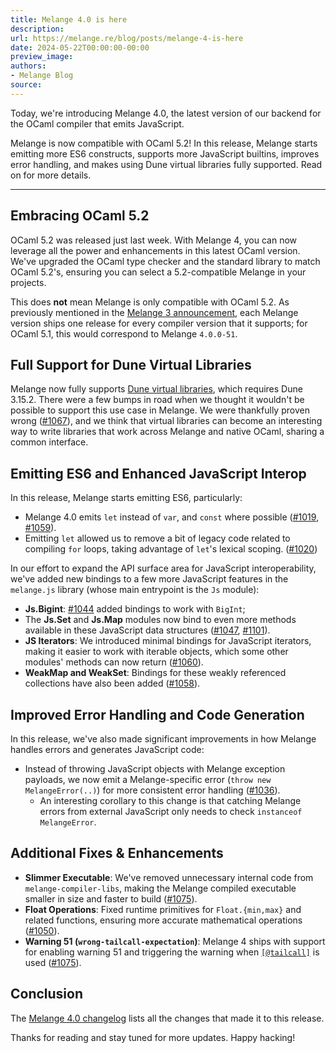 ```yaml
---
title: Melange 4.0 is here
description:
url: https://melange.re/blog/posts/melange-4-is-here
date: 2024-05-22T00:00:00-00:00
preview_image:
authors:
- Melange Blog
source:
---
```


<p>Today, we're introducing Melange 4.0, the latest version of our backend for the
OCaml compiler that emits JavaScript.</p>
<p>Melange is now compatible with OCaml 5.2! In this release, Melange starts
emitting more ES6 constructs, supports more JavaScript builtins, improves error
handling, and makes using Dune virtual libraries fully supported. Read on for
more details.</p>
<hr/>
<h2 tabindex="-1">Embracing OCaml 5.2 <a href="https://melange.re/blog/feed.rss#embracing-ocaml-5-2" class="header-anchor" aria-label="Permalink to &quot;Embracing OCaml 5.2&quot;"></a></h2>
<p>OCaml 5.2 was released just last week. With Melange 4, you can now leverage all
the power and enhancements in this latest OCaml version. We've upgraded the
OCaml type checker and the standard library to match OCaml 5.2's, ensuring you
can select a 5.2-compatible Melange in your projects.</p>
<p>This does <strong>not</strong> mean Melange is only compatible with OCaml 5.2. As previously
mentioned in the <a href="https://melange.re/blog/announcing-melange-3.html#multiple-ocaml-version-releases">Melange 3
announcement</a>, each
Melange version ships one release for every compiler version that it supports;
for OCaml 5.1, this would correspond to Melange <code>4.0.0-51</code>.</p>
<h2 tabindex="-1">Full Support for Dune Virtual Libraries <a href="https://melange.re/blog/feed.rss#full-support-for-dune-virtual-libraries" class="header-anchor" aria-label="Permalink to &quot;Full Support for Dune Virtual Libraries&quot;"></a></h2>
<p>Melange now fully supports <a href="https://dune.readthedocs.io/en/stable/variants.html" target="_blank" rel="noreferrer">Dune virtual
libraries</a>, which requires
Dune 3.15.2. There were a few bumps in road when we thought it wouldn't be
possible to support this use case in Melange. We were thankfully proven wrong
(<a href="https://github.com/melange-re/melange/pull/1067" target="_blank" rel="noreferrer">#1067</a>), and we think that
virtual libraries can become an interesting way to write libraries that work
across Melange and native OCaml, sharing a common interface.</p>
<h2 tabindex="-1">Emitting ES6 and Enhanced JavaScript Interop <a href="https://melange.re/blog/feed.rss#emitting-es6-and-enhanced-javascript-interop" class="header-anchor" aria-label="Permalink to &quot;Emitting ES6 and Enhanced JavaScript Interop&quot;"></a></h2>
<p>In this release, Melange starts emitting ES6, particularly:</p>
<ul>
<li>Melange 4.0 emits <code>let</code> instead of <code>var</code>, and <code>const</code> where possible
(<a href="https://github.com/melange-re/melange/pull/1019" target="_blank" rel="noreferrer">#1019</a>,
<a href="https://github.com/melange-re/melange/pull/1059" target="_blank" rel="noreferrer">#1059</a>).</li>
<li>Emitting <code>let</code> allowed us to remove a bit of legacy code related to compiling
<code>for</code> loops, taking advantage of <code>let</code>'s lexical scoping.
(<a href="https://github.com/melange-re/melange/pull/1020" target="_blank" rel="noreferrer">#1020</a>)</li>
</ul>
<p>In our effort to expand the API surface area for JavaScript interoperability,
we've added new bindings to a few more JavaScript features in the <code>melange.js</code>
library (whose main entrypoint is the <code>Js</code> module):</p>
<ul>
<li><strong>Js.Bigint</strong>: <a href="https://github.com/melange-re/melange/pull/1044" target="_blank" rel="noreferrer">#1044</a> added
bindings to work with <code>BigInt</code>;</li>
<li>The <strong>Js.Set</strong> and <strong>Js.Map</strong> modules now bind to even more methods available
in these JavaScript data structures
(<a href="https://github.com/melange-re/melange/pull/1047" target="_blank" rel="noreferrer">#1047</a>,
<a href="https://github.com/melange-re/melange/pull/1101" target="_blank" rel="noreferrer">#1101</a>).</li>
<li><strong>JS Iterators</strong>: We introduced minimal bindings for JavaScript iterators,
making it easier to work with iterable objects, which some other modules'
methods can now return
(<a href="https://github.com/melange-re/melange/pull/1060" target="_blank" rel="noreferrer">#1060</a>).</li>
<li><strong>WeakMap and WeakSet</strong>: Bindings for these weakly referenced collections
have also been added
(<a href="https://github.com/melange-re/melange/pull/1058" target="_blank" rel="noreferrer">#1058</a>).</li>
</ul>
<h2 tabindex="-1">Improved Error Handling and Code Generation <a href="https://melange.re/blog/feed.rss#improved-error-handling-and-code-generation" class="header-anchor" aria-label="Permalink to &quot;Improved Error Handling and Code Generation&quot;"></a></h2>
<p>In this release, we've also made significant improvements in how Melange
handles errors and generates JavaScript code:</p>
<ul>
<li>Instead of throwing JavaScript objects with Melange exception payloads, we
now emit a Melange-specific error (<code>throw new MelangeError(..)</code>) for more
consistent error handling
(<a href="https://github.com/melange-re/melange/pull/1036" target="_blank" rel="noreferrer">#1036</a>).
<ul>
<li>An interesting corollary to this change is that catching Melange errors
from external JavaScript only needs to check <code>instanceof MelangeError</code>.</li>
</ul>
</li>
</ul>
<h2 tabindex="-1">Additional Fixes &amp; Enhancements <a href="https://melange.re/blog/feed.rss#additional-fixes-enhancements" class="header-anchor" aria-label="Permalink to &quot;Additional Fixes &amp; Enhancements&quot;"></a></h2>
<ul>
<li><strong>Slimmer Executable</strong>: We've removed unnecessary internal code from
<code>melange-compiler-libs</code>, making the Melange compiled executable smaller in
size and faster to build
(<a href="https://github.com/melange-re/melange/pull/1075" target="_blank" rel="noreferrer">#1075</a>).</li>
<li><strong>Float Operations</strong>: Fixed runtime primitives for <code>Float.{min,max}</code> and
related functions, ensuring more accurate mathematical operations
(<a href="https://github.com/melange-re/melange/pull/1050" target="_blank" rel="noreferrer">#1050</a>).</li>
<li><strong>Warning 51 (<code>wrong-tailcall-expectation</code>)</strong>: Melange 4 ships with support
for enabling warning 51 and triggering the warning when
<a href="https://ocaml.org/manual/5.2/attributes.html#ss:builtin-attributes" target="_blank" rel="noreferrer"><code>[@tailcall]</code></a>
is used (<a href="https://github.com/melange-re/melange/pull/1075" target="_blank" rel="noreferrer">#1075</a>).</li>
</ul>
<h2 tabindex="-1">Conclusion <a href="https://melange.re/blog/feed.rss#conclusion" class="header-anchor" aria-label="Permalink to &quot;Conclusion&quot;"></a></h2>
<p>The <a href="https://github.com/melange-re/melange/blob/main/Changes.md#400-2024-05-15" target="_blank" rel="noreferrer">Melange 4.0
changelog</a>
lists all the changes that made it to this release.</p>
<p>Thanks for reading and stay tuned for more updates. Happy hacking!</p>


